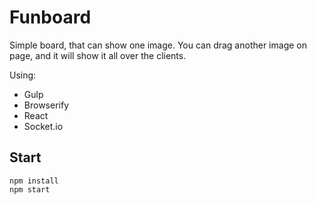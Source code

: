 Funboard
========

Simple board, that can show one image. You can drag another image on page, and it will show it all over the clients.

Using:
 - Gulp
 - Browserify
 - React
 - Socket.io

## Start

```
npm install
npm start
```